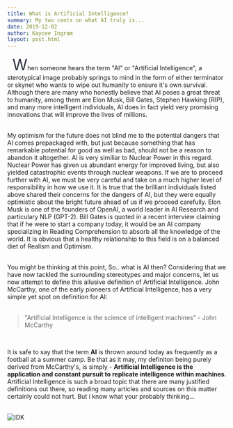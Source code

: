 ```yaml
---
title: What is Artificial Intelligence?
summary: My two cents on what AI truly is...
date: 2019-12-02
author: Kaycee Ingram
layout: post.html
---
```


&nbsp;&nbsp;&nbsp;<span style="color: #2E3440; font-size: 35px;">W</span>hen someone hears the term "AI" or "Artificial Intelligence", a sterotypical image probably springs to mind in the form of either terminator or skynet who wants to wipe out humanity to ensure it's own survival. Although there are many who honestly believe that AI poses a great threat to humanity, among them are Elon Musk, Bill Gates, Stephen Hawking (RIP), and many more intelligent individuals, AI does in fact yield very promising innovations that will improve the lives of millions.<br><br>

My optimism for the future does not blind me to the potential dangers that AI comes prepackaged with, but just because something that has remarkable potential for good as well as bad, should not be a reason to abandon it altogether. AI is very similiar to Nuclear Power in this regard. Nuclear Power has given us abundant energy for improved living, but also yielded catastrophic events through nuclear weapons. If we are to proceed further with AI, we must be very careful and take on a much higher level of responsibility in how we use it. It is true that the brilliant individuals listed above shared their concerns for the dangers of AI, but they were equally optimistic about the bright future ahead of us if we proceed carefully. Elon Musk is one of the founders of OpenAI, a world leader in AI Research and particulary NLP (GPT-2). Bill Gates is quoted in a recent interview claiming that if he were to start a company today, it would be an AI company specializing in Reading Comprehension to absorb all the knowledge of the world. It is obvious that a healthy relationship to this field is on a balanced diet of Realism and Optimism.<br><br>

You might be thinking at this point, So.. what is AI then? Considering that we have now tackled the surrounding stereotypes and major concerns, let us now attempt to define this allusive definition of Artificial Intelligence. John McCarthy, one of the early pioneers of Artificial Intelligence, has a very simple yet spot on definition for AI:<br><br>

<blockquote>"Artificial Intelligence is the science of intelligent machines" - John McCarthy</blockquote><br>

It is safe to say that the term <strong>AI</strong> is thrown around today as frequently as a football at a summer camp. Be that as it may, my definiton being purely derived from McCarthy's, is simply - <strong>Artificial Intelligence is the application and constant pursuit to replicate intelligence within machines</strong>. Artificial Intelligence is such a broad topic that there are many justified definitions out there, so reading many articles and sources on this matter certainly could not hurt. But i know what your probably thinking...<br><br>

<span class="center-media">![IDK](http://i.imgur.com/60bts.gif)</span>